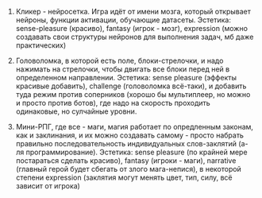 1) Кликер - нейросетка. Игра идёт от имени мозга, который открывает нейроны, функции активации, обучающие датасеты. Эстетика: sense-pleasure (красиво), fantasy (игрок - мозг), expression (можно создавать свои
структуры нейронов для выполнения задач, мб даже практических)

2) Головоломка, в которой есть поле, блоки-стрелочки, и надо нажимать на стрелочки, чтобы двигать все блоки перед ней в определенном направлении. Эстетика: sense pleasure (эффекты красивые добавить),
challenge (головоломка всё-таки), и добавить туда режим против соперников (хорошо бы мультиплеер, но можно и просто против ботов), где надо на скорость проходить одинаковые, но сулчайные уровни.

3) Мини-РПГ, где все - маги, магия работает по опредленным законам, как и заклинания, и их можно создавать самому - просто набрать правильно последовательность индивидуальных слов-заклятий
(а-ля программирование). Эстетика: sense pleasure (по крайней мере постараться сделать красиво), fantasy (игроки - маги), narrative (главный герой будет сбегать от злого мага-непися), в некоторой степени
expression (заклятия могут менять цвет, тип, силу, всё зависит от игрока)

